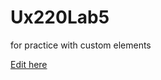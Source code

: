 # Ux220Lab5
for practice with custom elements

[Edit here](https://diy-pwa.dev/~/gh/leap0489/Ux220Lab5)
